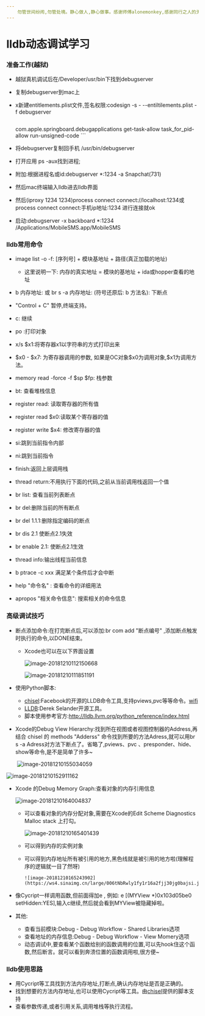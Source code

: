 ```yaml
---
	勿管世间纷闹,勿管处境。静心做人,静心做事。感谢师傅alonemonkey,感谢同行之人的无私奉献。
---
```


# lldb动态调试学习



### 准备工作(越狱)

+ 越狱真机调试后在/Developer/usr/bin下找到debugserver

+ 复制debugserver到mac上

+ x新建entitlements.plist文件,签名权限:codesign -s - --entiltilements.plist -f debugserver

   ```plist
   
   ```
  <!DOCTYPE plist PUBLIC "-//Apple//DTD PLIST 1.0//EN" "http://www.apple.com/DTDs/PropertyList-1.0.dtd">
  <plist version="1.0">
  <dict>
          <key>com.apple.springboard.debugapplications</key>
          <true/>
          <key>get-task-allow</key>
          <true/>
          <key>task_for_pid-allow</key>
          <true/>
          <key>run-unsigned-code</key>
          <true/>
  </dict>
  </plist>
   ```

+ 将debugserver复制回手机 /usr/bin/debugserver
+ 打开应用 ps -aux找到进程;
+ 附加:根据进程名或id:debugserver  *:1234 -a Snapchat(731)  
+ 然后mac终端输入lldb进去lldb界面
+ 然后(iproxy 1234 1234)process connect connect://localhost:1234或process connect connect:手机ip地址:1234  进行连接就ok



+ 启动:debugserver -x backboard *:1234 /Applications/MobileSMS.app/MobileSMS  



### lldb常用命令

+ image list -o -f:      [序列号] + 模块基地址 +  路径(真正加载的地址)  
   + 这里说明一下:  内存的真实地址 =  模块的基地址 + ida或hopper查看的地址
+ b 内存地址: 或  br s -a 内存地址: (符号还原后: b 方法名):      下断点
+ "Control + C" 暂停,终端支持。
+ c: 继续
+ po :打印对象
+ x/s \$x1:将寄存器x1以字符串的方式打印出来
+   \$x0 - \$x7: 为寄存器调用的参数, 如果是OC对象\$x0为调用对象,$x1为调用方法。
+ memory read -force -f  \$sp  $fp: 栈参数
+ bt: 查看堆栈信息
+ register read:  读取寄存器的所有值
+ register read \$x0:读取某个寄存器的值
+ register write \$x4: 修改寄存器的值
+ si:跳到当前指令内部
+ ni:跳到当前指令
+ finish:返回上层调用栈
+ thread return:不用执行下面的代码,之前从当前调用栈返回一个值
+ br list: 查看当前列表断点
+ br del:删除当前的所有断点
+ br del 1.1.1:删除指定编码的断点
+ br dis 2.1 使断点2.1失效
+ br enable 2.1: 使断点2.1生效
+ thread info:输出线程当前信息
+ b ptrace -c xxx 满足某个条件后才会中断

+ help "命令名" : 查看命令的详细用法
+ apropos "相关命令信息": 搜索相关的命令信息

### 高级调试技巧

+ 断点添加命令:在打完断点后,可以添加:br com add  "断点编号" ,添加断点触发时执行的命令,以DONE结束。

  + Xcode也可以在以下界面设置

    ![image-20181210112150668](https://ws1.sinaimg.cn/large/006tNbRwly1fy1hgwazbxj307h0je3zm.jpg)

    ![image-20181210111851191](https://ws1.sinaimg.cn/large/006tNbRwly1fy1hdud6uzj30dh08f0u5.jpg)

+ 使用Python脚本:

  + [chisel](https://github.com/facebook/chisel):Facebook的开源的LLDB命令工具,支持pviews,pvc等等命令。[wifi](https://github.com/facebook/chisel/wiki)
  + [LLDB](https://github.com/DerekSelander/LLDB):Derek Selander开源工具。
  + 脚本使用参考官方:http://lldb.llvm.org/python_reference/index.html

+ Xcode的Debug View Hierarchy:找到所在视图或者视图控制器的Address,再结合 chisel 的 methods "Adderss" 命令找到所要的方法Adress,就可以用br s -a Adress对方法下断点了。省略了,pviews、pvc 、presponder、hide、show等命令,是不是简单了许多~

  ​	![image-20181210155034059](https://ws3.sinaimg.cn/large/006tNbRwly1fy1p8hwgivj30jh06jaai.jpg)							

![image-20181210152911162](https://ws3.sinaimg.cn/large/006tNbRwly1fy1om8sr1qj30770agjs4.jpg)



+ Xcode 的Debug Memory Graph:查看对象的内存引用信息

  ![image-20181210164004837](https://ws3.sinaimg.cn/large/006tNbRwly1fy1qo09ixqj30jj06kjrr.jpg)

  + 可以查看对象的内存分配对象,需要在Xcode的Edit Scheme Diagnostics Malloc stack 上打勾。

    ![image-20181210165401439](https://ws1.sinaimg.cn/large/006tNbRwly1fy1r2jcu7ij30780c30tp.jpg)

  + 可以得到内存的实例对象

  + 可以得到内存地址所有被引用的地方,黑色线就是被引用的地方啦(理解程序的逻辑就一目了然呀)

       	![image-20181210165243902](https://ws4.sinaimg.cn/large/006tNbRwly1fy1r16a2fjj30jg0bajsi.jpg)



+ 像Cycript一样调用函数,但前面得加e , 例如: e [(MYView \*)0x103d05be0 setHidden:YES],输入c继续,然后就会看到MYView被隐藏掉啦。
+ 其他:
  + 查看当前模块:Debug - Debug Workflow - Shared Libraries选项
  + 查看地址的内存信息:Debug - Debug Workflow - View Momery选项
  + 动态调试中,要查看某个函数给别的函数调用的位置,可以先hook住这个函数,然后断言。就可以看到奔溃位置的函数调用啦,很方便~


### lldb使用思路

+ 用Cycript等工具找到方法内存地址,打断点,确认内存地址是否是正确的。
+ 找到想要的方法内存地址,也可以使用Cycript等工具。由[chisel](https://github.com/facebook/chisel)提供的脚本支持
+ 查看参数传递,或者引用关系,调用堆栈等执行流程。
